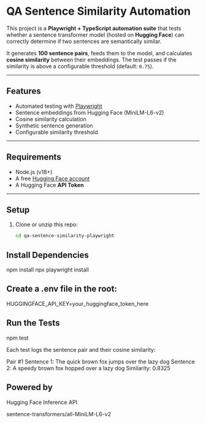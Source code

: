 #  QA Sentence Similarity Automation

This project is a **Playwright + TypeScript automation suite** that tests whether a sentence transformer model (hosted on **Hugging Face**) can correctly determine if two sentences are semantically similar.

It generates **100 sentence pairs**, feeds them to the model, and calculates **cosine similarity** between their embeddings. The test passes if the similarity is above a configurable threshold (default: `0.75`).

---

##  Features

-  Automated testing with [Playwright](https://playwright.dev/)
-  Sentence embeddings from Hugging Face (MiniLM-L6-v2)
-  Cosine similarity calculation
-  Synthetic sentence generation
-  Configurable similarity threshold

---

##  Requirements

- Node.js (v18+)
- A free [Hugging Face account](https://huggingface.co)
- A Hugging Face **API Token**

---

##  Setup

1. Clone or unzip this repo:
   ```bash
   cd qa-sentence-similarity-playwright

##  Install Dependencies 

npm install
npx playwright install

## Create a .env file in the root:
HUGGINGFACE_API_KEY=your_huggingface_token_here

## Run the Tests
npm test

Each test logs the sentence pair and their cosine similarity:
 
 Pair #1
    Sentence 1: The quick brown fox jumps over the lazy dog
    Sentence 2: A speedy brown fox hopped over a lazy dog
    Similarity: 0.8325

## Powered by

Hugging Face Inference API

sentence-transformers/all-MiniLM-L6-v2

